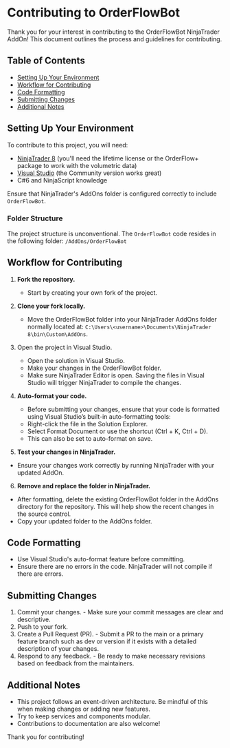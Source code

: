 # Contributing to OrderFlowBot

Thank you for your interest in contributing to the OrderFlowBot NinjaTrader AddOn! This document outlines the process and guidelines for contributing.

## Table of Contents

- [Setting Up Your Environment](#setting-up-your-environment)
- [Workflow for Contributing](#workflow-for-contributing)
- [Code Formatting](#code-formatting)
- [Submitting Changes](#submitting-changes)
- [Additional Notes](#additional-notes)

## Setting Up Your Environment

To contribute to this project, you will need:

- [NinjaTrader 8](https://ninjatrader.com/) (you'll need the lifetime license or the OrderFlow+ package to work with the volumetric data)
- [Visual Studio](https://visualstudio.microsoft.com/) (the Community version works great)
- C#6 and NinjaScript knowledge

Ensure that NinjaTrader's AddOns folder is configured correctly to include `OrderFlowBot`.

### Folder Structure

The project structure is unconventional. The `OrderFlowBot` code resides in the following folder: `/AddOns/OrderFlowBot`

## Workflow for Contributing

1. **Fork the repository.**
   - Start by creating your own fork of the project.

2. **Clone your fork locally.**
   - Move the OrderFlowBot folder into your NinjaTrader AddOns folder normally located at: `C:\Users\<username>\Documents\NinjaTrader 8\bin\Custom\AddOns`.

3. Open the project in Visual Studio.
   - Open the solution in Visual Studio.
   - Make your changes in the OrderFlowBot folder.
   - Make sure NinjaTrader Editor is open. Saving the files in Visual Studio will trigger NinjaTrader to compile the changes.

4. **Auto-format your code.**
   - Before submitting your changes, ensure that your code is formatted using Visual Studio’s built-in auto-formatting tools:
   - Right-click the file in the Solution Explorer.
   - Select Format Document or use the shortcut (Ctrl + K, Ctrl + D).
   - This can also be set to auto-format on save.
5. **Test your changes in NinjaTrader.**
  - Ensure your changes work correctly by running NinjaTrader with your updated AddOn.

6. **Remove and replace the folder in NinjaTrader.**
  - After formatting, delete the existing OrderFlowBot folder in the AddOns directory for the repository. This will help show the recent changes in the source control.
  - Copy your updated folder to the AddOns folder.

## Code Formatting
  - Use Visual Studio's auto-format feature before committing.
  - Ensure there are no errors in the code. NinjaTrader will not compile if there are errors.

## Submitting Changes
  1. Commit your changes.
    - Make sure your commit messages are clear and descriptive.
  2. Push to your fork.
  3. Create a Pull Request (PR).
    - Submit a PR to the main or a primary feature branch such as dev or version if it exists with a detailed description of your changes.
  4. Respond to any feedback.
    - Be ready to make necessary revisions based on feedback from the maintainers.

## Additional Notes
  - This project follows an event-driven architecture. Be mindful of this when making changes or adding new features.
  - Try to keep services and components modular.
  - Contributions to documentation are also welcome!

Thank you for contributing!

